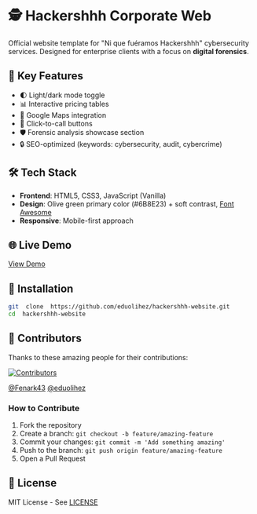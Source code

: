 
#  🕵️ Hackershhh Corporate Web


<!--Screenshoot here-->


Official website template for "Ni que fuéramos Hackershhh" cybersecurity services. Designed for enterprise clients with a focus on **digital forensics**.

##  🎯 Key Features

- 🌓 Light/dark mode toggle
- 📊 Interactive pricing tables
- 📍 Google Maps integration
- 📱 Click-to-call buttons
- 🛡️ Forensic analysis showcase section
- 🔒 SEO-optimized (keywords: cybersecurity, audit, cybercrime)

##  🛠️ Tech Stack

-  **Frontend**: HTML5, CSS3, JavaScript (Vanilla)
-  **Design**: Olive green primary color (#6B8E23) + soft contrast, [Font Awesome](https://fontawesome.com/)
-  **Responsive**: Mobile-first approach

##  🌐 Live Demo
[View Demo](https://eduolihez.github.io/hackershhh/)

##  🚀 Installation
```bash
git  clone  https://github.com/eduolihez/hackershhh-website.git
cd  hackershhh-website
```

## 👥 Contributors  

Thanks to these amazing people for their contributions:  

[![Contributors](https://img.shields.io/github/contributors/eduolihez/hackershhh-website?style=flat-square)](https://github.com/eduolihez/hackershhh-websitegraphs/contributors)

[@Fenark43](https://github.com/Fenark43)
[@eduolihez](https://github.com/eduolihez)

### How to Contribute  
1. Fork the repository  
2. Create a branch: `git checkout -b feature/amazing-feature`  
3. Commit your changes: `git commit -m 'Add something amazing'`  
4. Push to the branch: `git push origin feature/amazing-feature`  
5. Open a Pull Request

##  📄 License
MIT License - See [LICENSE](LICENSE)